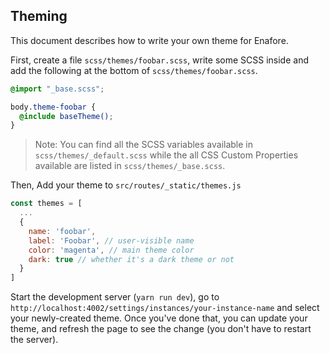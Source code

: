## Theming

This document describes how to write your own theme for Enafore.

First, create a file `scss/themes/foobar.scss`, write some SCSS inside and add
the following at the bottom of `scss/themes/foobar.scss`.
```scss
@import "_base.scss";

body.theme-foobar {
  @include baseTheme();
}
```

> Note: You can find all the SCSS variables available in `scss/themes/_default.scss` 
> while the all CSS Custom Properties available are listed in `scss/themes/_base.scss`.

Then, Add your theme to `src/routes/_static/themes.js`
```js
const themes = [
  ...
  {
    name: 'foobar',
    label: 'Foobar', // user-visible name
    color: 'magenta', // main theme color
    dark: true // whether it's a dark theme or not
  }
]
```

Start the development server (`yarn run dev`), go to 
`http://localhost:4002/settings/instances/your-instance-name` and select your 
newly-created theme. Once you've done that, you can update your theme, and refresh 
the page to see the change (you don't have to restart the server).
